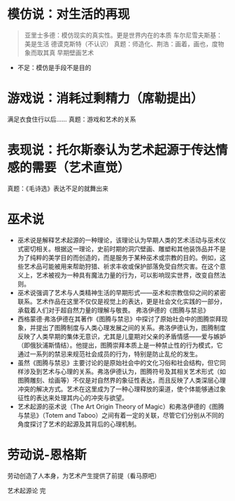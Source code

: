 # 模仿说：对生活的再现
> 亚里士多德：模仿现实的真实性。更是世界内在的本质
车尔尼雪夫斯基：美是生活
德谟克斯特（不认识）
真题：师造化、荆浩：画着，画也，度物象而取其真
早期壁画艺术
- 不足：模仿是手段不是目的

# 游戏说：消耗过剩精力（席勒提出）
满足衣食住行以后……
真题：游戏和艺术的关系

# 表现说：托尔斯泰认为艺术起源于传达情感的需要（艺术直觉）
真题：《毛诗选》表达不足的就舞出来

# 巫术说	
- 巫术说是解释艺术起源的一种理论，该理论认为早期人类的艺术活动与巫术仪式密切相关。根据这一理论，史前时期的洞穴壁画、雕塑和其他装饰品并不是为了纯粹的美学目的而创造的，而是服务于某种巫术或宗教的目的。例如，这些艺术品可能被用来帮助狩猎、祈求丰收或保护部落免受自然灾害。在这个意义上，艺术被视为一种具有魔法力量的行为，可以影响现实世界，改变自然法则。
- 巫术说强调了艺术与人类精神生活的早期形式——巫术和宗教信仰之间的紧密联系。艺术作品在这里不仅仅是视觉上的表达，更是社会文化实践的一部分，承载着人们对于超自然力量的理解与敬畏。
弗洛伊德的《图腾与禁忌》
- 西格蒙德·弗洛伊德在其著作《图腾与禁忌》中探讨了原始社会中的图腾崇拜现象，并提出了图腾制度与人类心理发展之间的关系。弗洛伊德认为，图腾制度反映了人类早期的集体无意识，尤其是儿童期对父亲的矛盾情感——爱与嫉妒（即俄狄浦斯情结）。他提出，图腾崇拜本质上是一种禁止性的行为模式，它通过一系列的禁忌来规范社会成员的行为，特别是防止乱伦的发生。
- 虽然《图腾与禁忌》主要讨论的是原始社会中的文化习俗和社会结构，但它同样涉及到艺术与心理的关系。弗洛伊德认为，图腾符号及其相关艺术形式（如图腾雕刻、绘画等）不仅是对自然界的象征性表达，而且反映了人类深层心理冲突的解决方式。艺术在这里成为了一种心理释放的渠道，使个体能够通过象征性的表达来处理其内心的冲突与欲望。
- 艺术起源的巫术说（The Art Origin Theory of Magic）和弗洛伊德的《图腾与禁忌》（Totem and Taboo）之间有着一定的关联，尽管它们分别从不同的角度探讨了艺术的起源及其背后的心理机制。

# 劳动说-恩格斯
劳动创造了人本身，为艺术产生提供了前提（看马原吧）

艺术起源论 完
